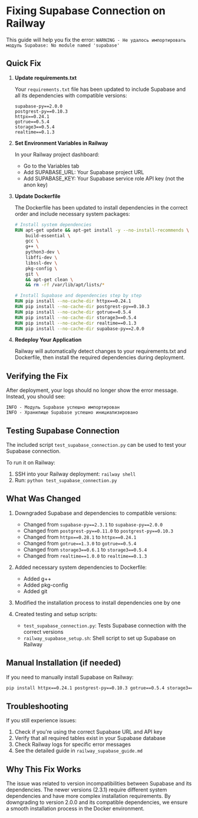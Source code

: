 # Fixing Supabase Connection on Railway

This guide will help you fix the error: `WARNING - Не удалось импортировать модуль Supabase: No module named 'supabase'`

## Quick Fix

1. **Update requirements.txt**

   Your `requirements.txt` file has been updated to include Supabase and all its dependencies with compatible versions:
   ```
   supabase-py==2.0.0
   postgrest-py==0.10.3
   httpx==0.24.1
   gotrue==0.5.4
   storage3==0.5.4
   realtime==0.1.3
   ```

2. **Set Environment Variables in Railway**

   In your Railway project dashboard:
   - Go to the Variables tab
   - Add SUPABASE_URL: Your Supabase project URL
   - Add SUPABASE_KEY: Your Supabase service role API key (not the anon key)

3. **Update Dockerfile**

   The Dockerfile has been updated to install dependencies in the correct order and include necessary system packages:
   ```dockerfile
   # Install system dependencies
   RUN apt-get update && apt-get install -y --no-install-recommends \
       build-essential \
       gcc \
       g++ \
       python3-dev \
       libffi-dev \
       libssl-dev \
       pkg-config \
       git \
       && apt-get clean \
       && rm -rf /var/lib/apt/lists/*
   
   # Install Supabase and dependencies step by step
   RUN pip install --no-cache-dir httpx==0.24.1
   RUN pip install --no-cache-dir postgrest-py==0.10.3
   RUN pip install --no-cache-dir gotrue==0.5.4
   RUN pip install --no-cache-dir storage3==0.5.4
   RUN pip install --no-cache-dir realtime==0.1.3
   RUN pip install --no-cache-dir supabase-py==2.0.0
   ```

4. **Redeploy Your Application**

   Railway will automatically detect changes to your requirements.txt and Dockerfile, then install the required dependencies during deployment.

## Verifying the Fix

After deployment, your logs should no longer show the error message. Instead, you should see:
```
INFO - Модуль Supabase успешно импортирован
INFO - Хранилище Supabase успешно инициализировано
```

## Testing Supabase Connection

The included script `test_supabase_connection.py` can be used to test your Supabase connection.

To run it on Railway:
1. SSH into your Railway deployment: `railway shell`
2. Run: `python test_supabase_connection.py`

## What Was Changed

1. Downgraded Supabase and dependencies to compatible versions:
   - Changed from `supabase-py==2.3.1` to `supabase-py==2.0.0`
   - Changed from `postgrest-py==0.11.0` to `postgrest-py==0.10.3`
   - Changed from `httpx==0.28.1` to `httpx==0.24.1`
   - Changed from `gotrue==1.3.0` to `gotrue==0.5.4`
   - Changed from `storage3==0.6.1` to `storage3==0.5.4`
   - Changed from `realtime==1.0.0` to `realtime==0.1.3`

2. Added necessary system dependencies to Dockerfile:
   - Added g++
   - Added pkg-config
   - Added git

3. Modified the installation process to install dependencies one by one

4. Created testing and setup scripts:
   - `test_supabase_connection.py`: Tests Supabase connection with the correct versions
   - `railway_supabase_setup.sh`: Shell script to set up Supabase on Railway

## Manual Installation (if needed)

If you need to manually install Supabase on Railway:

```bash
pip install httpx==0.24.1 postgrest-py==0.10.3 gotrue==0.5.4 storage3==0.5.4 realtime==0.1.3 supabase-py==2.0.0
```

## Troubleshooting

If you still experience issues:
1. Check if you're using the correct Supabase URL and API key
2. Verify that all required tables exist in your Supabase database
3. Check Railway logs for specific error messages
4. See the detailed guide in `railway_supabase_guide.md`

## Why This Fix Works

The issue was related to version incompatibilities between Supabase and its dependencies. The newer versions (2.3.1) require different system dependencies and have more complex installation requirements. By downgrading to version 2.0.0 and its compatible dependencies, we ensure a smooth installation process in the Docker environment. 